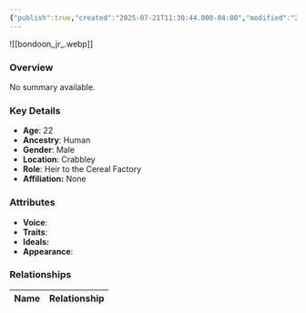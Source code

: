 ```yaml
---
{"publish":true,"created":"2025-07-21T11:30:44.000-04:00","modified":"2025-07-25T11:34:37.000-04:00","published":"2025-07-25T11:34:37.000-04:00","cssclasses":"","Age":"22","Ancestry":"Human","Gender":"Male","Location":["Crabbley"],"Role":["Heir to the Cereal Factory"],"Affiliation":["None"],"Appearances":["[[-The High Rollers Campaign-]]"]}
---
```



![[bondoon_jr_.webp]]

### Overview
No summary available.

### Key Details
- **Age**: 22
- **Ancestry**: Human
- **Gender**: Male
- **Location**: Crabbley
- **Role**: Heir to the Cereal Factory
- **Affiliation:** None

### Attributes
- **Voice**: 
- **Traits**: 
- **Ideals:** 
- **Appearance**:

### Relationships

| Name  | Relationship |
| ----- | ------------ |
